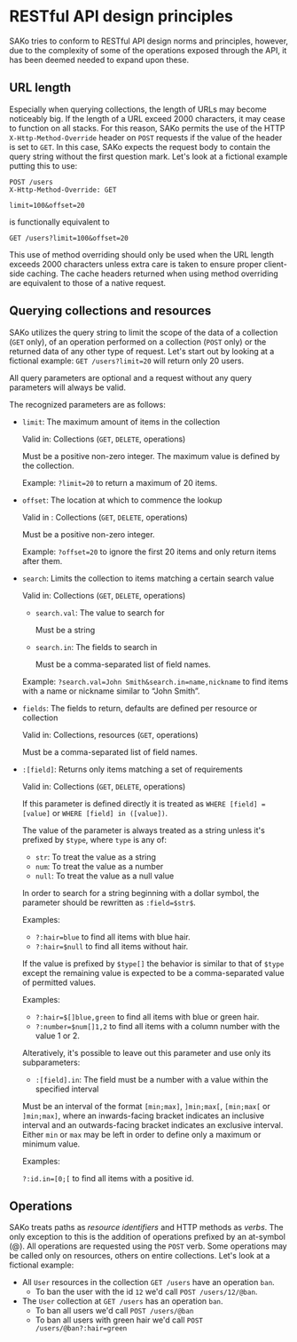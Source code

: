 # RESTful API design principles
SAKo tries to conform to RESTful API design norms and principles, however, due to the complexity of some of the operations exposed through the API, it has been deemed needed to expand upon these.

## URL length
Especially when querying collections, the length of URLs may become noticeably big. If the length of a URL exceed 2000 characters, it may cease to function on all stacks. For this reason, SAKo permits the use of the HTTP `X-Http-Method-Override` header on `POST` requests if the value of the header is set to `GET`. In this case, SAKo expects the request body to contain the query string without the first question mark. Let's look at a fictional example putting this to use:

```
POST /users
X-Http-Method-Override: GET

limit=100&offset=20
```

is functionally equivalent to

```
GET /users?limit=100&offset=20
```

This use of method overriding should only be used when the URL length exceeds 2000 characters unless extra care is taken to ensure proper client-side caching. The cache headers returned when using method overriding are equivalent to those of a native request.

## Querying collections and resources
SAKo utilizes the query string to limit the scope of the data of a collection (`GET` only), of an operation performed on a collection (`POST` only) or the returned data of any other type of request. Let's start out by looking at a fictional example: `GET /users?limit=20` will return only 20 users.

All query parameters are optional and a request without any query parameters will always be valid.

The recognized parameters are as follows:
* `limit`: The maximum amount of items in the collection

	Valid in: Collections (`GET`, `DELETE`, operations)

	Must be a positive non-zero integer. The maximum value is defined by the collection.

	Example: `?limit=20` to return a maximum of 20 items.

* `offset`: The location at which to commence the lookup

	Valid in : Collections (`GET`, `DELETE`, operations)

	Must be a positive non-zero integer.

	Example: `?offset=20` to ignore the first 20 items and only return items after them.

* `search`: Limits the collection to items matching a certain search value

	Valid in: Collections (`GET`, `DELETE`, operations)

	* `search.val`: The value to search for

		Must be a string

	* `search.in`: The fields to search in

		Must be a comma-separated list of field names.

	Example: `?search.val=John Smith&search.in=name,nickname` to find items with a name or nickname similar to “John Smith”.

* `fields`: The fields to return, defaults are defined per resource or collection

	Valid in: Collections, resources (`GET`, operations)

	Must be a comma-separated list of field names.

* `:[field]`: Returns only items matching a set of requirements

	Valid in: Collections (`GET`, `DELETE`, operations)

	If this parameter is defined directly it is treated as `WHERE [field] = [value]` or `WHERE [field] in ([value])`.

	The value of the parameter is always treated as a string unless it's prefixed by `$type`, where `type` is any of:

	* `str`: To treat the value as a string
	* `num`: To treat the value as a number
	* `null`: To treat the value as a null value

	In order to search for a string beginning with a dollar symbol, the parameter should be rewritten as `:field=$str$`.

	Examples:
	* `?:hair=blue` to find all items with blue hair.
	* `?:hair=$null` to find all items without hair.

	If the value is prefixed by `$type[]` the behavior is similar to that of `$type` except the remaining value is expected to be a comma-separated value of permitted values.

	Examples:
	* `?:hair=$[]blue,green` to find all items with blue or green hair.
	* `?:number=$num[]1,2` to find all items with a column number with the value 1 or 2.

	Alteratively, it's possible to leave out this parameter and use only its subparameters:

	* `:[field].in`: The field must be a number with a value within the specified interval

	Must be an interval of the format `[min;max]`, `]min;max[`, `[min;max[` or `]min;max]`, where an inwards-facing bracket indicates an inclusive interval and an outwards-facing bracket indicates an exclusive interval. Either `min` or `max` may be left in order to define only a maximum or minimum value.

	Examples:

	`?:id.in=[0;[` to find all items with a positive id.

## Operations
SAKo treats paths as *resource identifiers* and HTTP methods as *verbs*. The only exception to this is the addition of operations prefixed by an at-symbol (@). All operations are requested using the `POST` verb. Some operations may be called only on resources, others on entire collections. Let's look at a fictional example:
* All `User` resources in the collection `GET /users` have an operation `ban`.
	* To ban the user with the id `12` we'd call `POST /users/12/@ban`.
* The `User` collection at `GET /users` has an operation `ban`.
	* To ban all users we'd call `POST /users/@ban`
	* To ban all users with green hair we'd call `POST /users/@ban?:hair=green`
